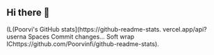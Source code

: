 ## Hi there 👋
(L(Poorvi's GitHub stats](https://github-readme-stats. vercel.app/api?userna
Spaces
Commit changes...
Soft wrap
IChttps://github.com/Poorvinfi/github-readme-stats).
<!--
**Poorvinfi/Poorvinfi** is a ✨ _special_ ✨ repository because its `README.md` (this file) appears on your GitHub profile.

Here are some ideas to get you started:

- 🔭 I’m currently working on ...
- 🌱 I’m currently learning ...
- 👯 I’m looking to collaborate on ...
- 🤔 I’m looking for help with ...
- 💬 Ask me about ...
- 📫 How to reach me: ...
- 😄 Pronouns: ...
- ⚡ Fun fact: ...
-->
